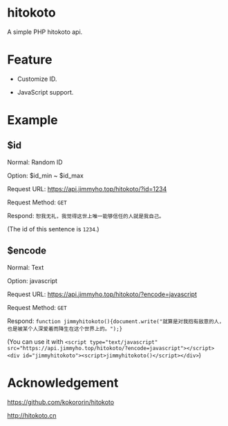 # hitokoto

A simple PHP hitokoto api.

# Feature

- Customize ID.

- JavaScript support.

# Example

## $id

Normal: Random ID

Option: $id_min ~ $id_max

Request URL: https://api.jimmyho.top/hitokoto/?id=1234

Request Method: `GET`

Respond: `恕我无礼，我觉得这世上唯一能够信任的人就是我自己。`

(The id of this sentence is `1234`.)

## $encode

Normal: Text

Option: javascript

Request URL: https://api.jimmyho.top/hitokoto/?encode=javascript

Request Method: `GET`

Respond: `function jimmyhitokoto(){document.write("就算是对我抱有敌意的人，也是被某个人深爱着而降生在这个世界上的。");}`

(You can use it with `<script type="text/javascript" src="https://api.jimmyho.top/hitokoto/?encode=javascript"></script><div id="jimmyhitokoto"><script>jimmyhitokoto()</script></div>`)

# Acknowledgement

https://github.com/kokororin/hitokoto

http://hitokoto.cn
